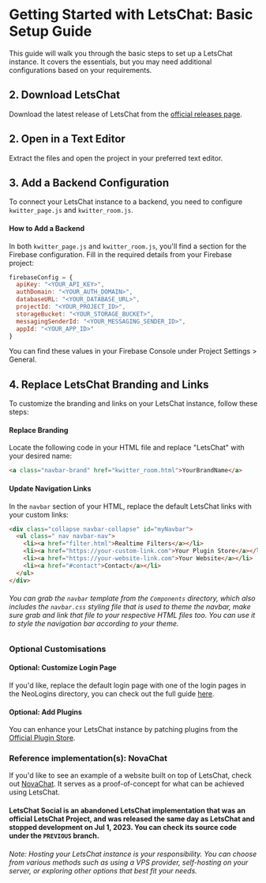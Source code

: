 # Getting Started with LetsChat: Basic Setup Guide
This guide will walk you through the basic steps to set up a LetsChat instance. It covers the essentials, but you may need additional configurations based on your requirements.

## 2. Download LetsChat
Download the latest release of LetsChat from the <a href="https://github.com/Project-LetsChat/LetsChat/releases/">official releases page</a>.

## 2. Open in a Text Editor
Extract the files and open the project in your preferred text editor.

## 3. Add a Backend Configuration
To connect your LetsChat instance to a backend, you need to configure <code>kwitter_page.js</code> and <code>kwitter_room.js</code>.

#### How to Add a Backend
In both <code>kwitter_page.js</code> and <code>kwitter_room.js</code>, you'll find a section for the Firebase configuration. Fill in the required details from your Firebase project:

```JavaScript
firebaseConfig = {
  apiKey: "<YOUR_API_KEY>",
  authDomain: "<YOUR_AUTH_DOMAIN>",
  databaseURL: "<YOUR_DATABASE_URL>",
  projectId: "<YOUR_PROJECT_ID>",
  storageBucket: "<YOUR_STORAGE_BUCKET>",
  messagingSenderId: "<YOUR_MESSAGING_SENDER_ID>",
  appId: "<YOUR_APP_ID>"
}
```
You can find these values in your Firebase Console under Project Settings > General.

## 4. Replace LetsChat Branding and Links
To customize the branding and links on your LetsChat instance, follow these steps:

#### Replace Branding
Locate the following code in your HTML file and replace "LetsChat" with your desired name:

```HTML
<a class="navbar-brand" href="kwitter_room.html">YourBrandName</a>
```

#### Update Navigation Links

In the <code>navbar</code> section of your HTML, replace the default LetsChat links with your custom links:

```HTML
<div class="collapse navbar-collapse" id="myNavbar">
  <ul class=" nav navbar-nav">
    <li><a href="filter.html">Realtime Filters</a></li>
    <li><a href="https://your-custom-link.com">Your Plugin Store</a></li>
    <li><a href="https://your-website-link.com">Your Website</a></li>
    <li><a href="#contact">Contact</a></li>
  </ul>
</div>
```

###### You can grab the <code>navbar</code> template from the <code>Components</code> directory, which also includes the <code>navbar.css</code> styling file that is used to theme the navbar, make sure grab and link that file to your respective HTML files too. You can use it to style the navigation bar according to your theme.

### Optional Customisations

#### Optional: Customize Login Page
If you'd like, replace the default login page with one of the login pages in the NeoLogins directory, you can check out the full guide <a href="https://github.com/Project-LetsChat/LetsChat/wiki/Login-Page-(s)/">here</a>.

#### Optional: Add Plugins

You can enhance your LetsChat instance by patching plugins from the [Official Plugin Store](https://project-letschat.github.io/plugin-store/).

### Reference implementation(s): NovaChat
If you'd like to see an example of a website built on top of LetsChat, check out [NovaChat](https://project-letschat.github.io/NovaChat/index.html). It serves as a proof-of-concept for what can be achieved using LetsChat.

#### LetsChat Social is an abandoned LetsChat implementation that was an official LetsChat Project, and was released the same day as LetsChat and stopped development on Jul 1, 2023. You can check its source code under the <code>PREVIOUS</code> branch.

###### Note: Hosting your LetsChat instance is your responsibility. You can choose from various methods such as using a VPS provider, self-hosting on your server, or exploring other options that best fit your needs.